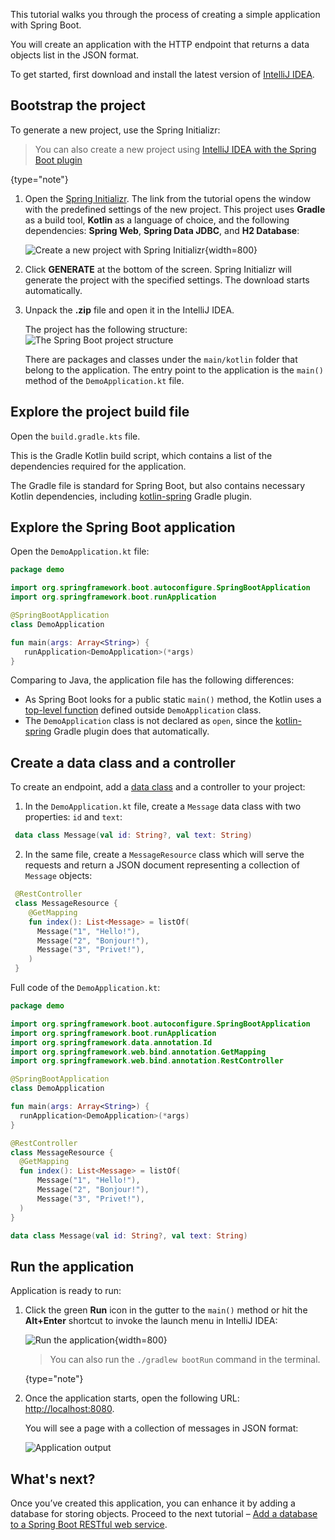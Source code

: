 [//]: # (title: Create a RESTful web service with Spring Boot)

This tutorial walks you through the process of creating a simple application with Spring Boot.

You will create an application with the HTTP endpoint that returns a data objects list in the JSON format.  

To get started, first download and install the latest version of [IntelliJ IDEA](http://www.jetbrains.com/idea/download/index.html).

## Bootstrap the project

To generate a new project, use the Spring Initializr:

> You can also create a new project using [IntelliJ IDEA with the Spring Boot plugin](https://www.jetbrains.com/help/idea/spring-boot.html) 
>
{type="note"}

1. Open the [Spring Initializr](https://start.spring.io/#!type=gradle-project&language=kotlin&platformVersion=2.4.2.RELEASE&packaging=jar&jvmVersion=11&groupId=com.example&artifactId=demo&name=demo&description=Demo%20project%20for%20Spring%20Boot&packageName=demo&dependencies=web,data-jdbc,h2). The link from the tutorial opens the window with the predefined settings of the new project. 
  This project uses **Gradle** as a build tool, **Kotlin** as a language of choice, and the following dependencies: **Spring Web**, **Spring Data JDBC**, and **H2 Database**:

    ![Create a new project with Spring Initializr](spring-boot-create-project-with-initializr.png){width=800}

2. Click **GENERATE** at the bottom of the screen. Spring Initializr will generate the project with the specified settings. The download starts automatically.

3. Unpack the **.zip** file and open it in the IntelliJ IDEA.
  
   The project has the following structure: 
   ![The Spring Boot project structure](spring-boot-project-structure.png)
   
    There are packages and classes under the `main/kotlin` folder that belong to the application. The entry point to the application is the `main()` method of the `DemoApplication.kt` file.

## Explore the project build file

Open the `build.gradle.kts` file.

This is the Gradle Kotlin build script, which contains a list of the dependencies required for the application. 

The Gradle file is standard for Spring Boot, but also contains necessary Kotlin dependencies, including [kotlin-spring](all-open-plugin.md#spring-support) Gradle plugin.

## Explore the Spring Boot application

Open the `DemoApplication.kt` file:

```kotlin
package demo

import org.springframework.boot.autoconfigure.SpringBootApplication
import org.springframework.boot.runApplication

@SpringBootApplication
class DemoApplication

fun main(args: Array<String>) {
   runApplication<DemoApplication>(*args)
}
```

Comparing to Java, the application file has the following differences:
* As Spring Boot looks for a public static `main()` method, the Kotlin uses a [top-level function](functions.md#function-scope) defined outside `DemoApplication` class.
* The `DemoApplication` class is not declared as `open`, since the [kotlin-spring](all-open-plugin.md#spring-support) Gradle plugin does that automatically.

## Create a data class and a controller

To create an endpoint, add a [data class](data-classes.md) and a controller to your project:

1. In the `DemoApplication.kt` file, create a `Message` data class with two properties: `id` and `text`:

  ```kotlin
   data class Message(val id: String?, val text: String)
   ```

2. In the same file, create a `MessageResource` class which will serve the requests and return a JSON document representing a collection of `Message` objects:

  ```kotlin
   @RestController
   class MessageResource {
      @GetMapping
      fun index(): List<Message> = listOf(
        Message("1", "Hello!"),
        Message("2", "Bonjour!"),
        Message("3", "Privet!"),
      )
   }
   ```

Full code of the `DemoApplication.kt`:

```kotlin
package demo

import org.springframework.boot.autoconfigure.SpringBootApplication
import org.springframework.boot.runApplication
import org.springframework.data.annotation.Id
import org.springframework.web.bind.annotation.GetMapping
import org.springframework.web.bind.annotation.RestController

@SpringBootApplication
class DemoApplication

fun main(args: Array<String>) {
  runApplication<DemoApplication>(*args)
}

@RestController
class MessageResource {
  @GetMapping
  fun index(): List<Message> = listOf(
      Message("1", "Hello!"),
      Message("2", "Bonjour!"),
      Message("3", "Privet!"),
  )
}

data class Message(val id: String?, val text: String)
```

## Run the application

Application is ready to run:

1. Click the green **Run** icon in the gutter to the `main()` method or hit the **Alt+Enter** shortcut to invoke the launch menu in IntelliJ IDEA:

    ![Run the application](spring-boot-run-the-application.png){width=800}

    > You can also run the `./gradlew bootRun` command in the terminal.
    >
    {type="note"}

2. Once the application starts, open the following URL: [http://localhost:8080](http://localhost:8080).

    You will see a page with a collection of messages in JSON format:

    ![Application output](spring-boot-output.png)

## What's next?

Once you’ve created this application, you can enhance it by adding a database for storing objects.
Proceed to the next tutorial – [Add a database to a Spring Boot RESTful web service](jvm-spring-boot-restful-db.md). 
